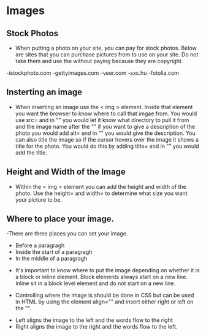 # Images

## Stock Photos

* When putting a photo on your site, you can pay for stock photos.  Below are sites that you can purchase pictures from to use on your site.  Do not take them and use the without paying because they are copyright.

-istockphoto.com
-gettyimages.com
-veer.com
-sxc.hu
-fotolia.com

## Insterting an image

* When inserting an image use the < img > element.  Inside that element you want the browser to know where to call that imgae from.  You would use src= and in "" you would let it know what directory to pull it from and the image name after the "" if you want to give a description of the photo you would add alt= and in "" you would give the description.  You can also title the image so if the cursor hovers over the image it shows a title for the photo.  You would do this by adding title= and in "" you would add the title.

## Height and Width of the Image

- Within the < img > element you can add the height and width of the photo.  Use the height= and width= to determine what size you want your picture to be.

## Where to place your image.

-There are three places you can set your image.

* Before a paragragh
* Inside the start of a paragragh
* In the middle of a paragragh

- It's important to know where to put the image depending on whether it is a block or inline element. Block elements always start on a new line. Inline sit in a block level element and do not start on a new line.

- Controlling where the image is should be done in CSS but can be used in HTML by using the element align="" and insert either right or left on the "".

* Left aligns the image to the left and the words flow to the right
* Right aligns the image to the right and the words flow to the left.